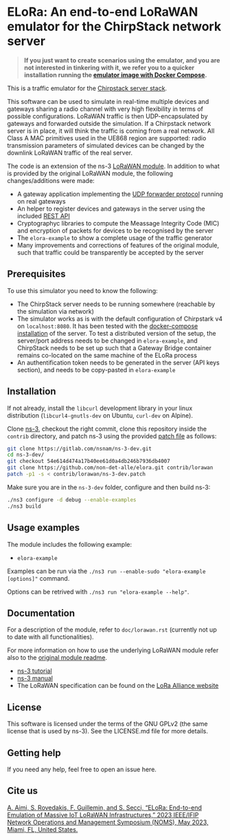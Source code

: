 # ELoRa: An end-to-end LoRaWAN emulator for the ChirpStack network server

>**If you just want to create scenarios using the emulator, and you are not interested in tinkering with it, we refer you to a quicker installation running the [emulator image with Docker Compose](https://github.com/non-det-alle/elora-docker).**

This is a traffic emulator for the [Chirpstack server stack](https://www.chirpstack.io/ "ChirpStack, open-source LoRaWAN® Network Server"). 

This software can be used to simulate in real-time multiple devices and gateways sharing a radio channel with very high flexibility in terms of possible configurations. LoRaWAN traffic is then UDP-encapsulated by gateways and forwarded outside the simulation. If a Chirpstack network server is in place, it will think the traffic is coming from a real network. All Class A MAC primitives used in the UE868 region are supported: radio transmission parameters of simulated devices can be changed by the downlink LoRaWAN traffic of the real server. 

The code is an extension of the ns-3 [LoRaWAN module](https://github.com/signetlabdei/lorawan "LoRaWAN ns-3 module"). In addition to what is provided by the original LoRaWAN module, the following changes/additions were made:

* A gateway application implementing the [UDP forwarder protocol](https://github.com/Lora-net/packet_forwarder/blob/master/PROTOCOL.TXT "Semtech packet forwarder implementation") running on real gateways
* An helper to register devices and gateways in the server using the included [REST API](https://github.com/chirpstack/chirpstack-rest-api "ChirpStack gRPC to REST API proxy")
* Cryptographyc libraries to compute the Meassage Integrity Code (MIC) and encryption of packets for devices to be recognised by the server
* The `elora-example` to show a complete usage of the traffic generator
* Many improvements and corrections of features of the original module, such that traffic could be transparently be accepted by the server

## Prerequisites ##

To use this simulator you need to know the following:

* The ChirpStack server needs to be running somewhere (reachable by the simulation via network)
* The simulator works as is with the default configuration of Chirpstark v4 on `localhost:8080`. It has been tested with the [docker-compose installation](https://www.chirpstack.io/docs/getting-started/docker.html "Chirpstack docs: Quickstart Docker Compose") of the server. To test a distributed version of the setup, the server/port address needs to be changed in `elora-example`, and ChirpStack needs to be set up such that a Gateway Bridge container remains co-located on the same machine of the ELoRa process
* An authentification token needs to be generated in the server (API keys section), and needs to be copy-pasted in `elora-example`

## Installation ##

If not already, install the `libcurl` development library in your linux distribution (`libcurl4-gnutls-dev` on Ubuntu, `curl-dev` on Alpine).

Clone [ns-3](https://www.nsnam.org "ns-3 Website"), checkout the right commit, clone this repository inside the `contrib` directory, and patch ns-3 using the provided [patch file](ns-3-dev.patch) as follows:

```bash
git clone https://gitlab.com/nsnam/ns-3-dev.git
cd ns-3-dev/
git checkout 54e614d474a17b40ee61d0a4db246b7936db4007
git clone https://github.com/non-det-alle/elora.git contrib/lorawan
patch -p1 -s < contrib/lorawan/ns-3-dev.patch
```

Make sure you are in the `ns-3-dev` folder, configure and then build ns-3:

```bash
./ns3 configure -d debug --enable-examples
./ns3 build
```
## Usage examples ##

The module includes the following example:

- `elora-example`

Examples can be run via the `./ns3 run --enable-sudo "elora-example [options]"` command.

Options can be retrived with `./ns3 run "elora-example --help"`.

## Documentation ##

For a description of the module, refer to `doc/lorawan.rst` (currently not up to date with all functionalities).

For more information on how to use the underlying LoRaWAN module refer also to the [original module readme](https://github.com/signetlabdei/lorawan/blob/e8f7a21044418e92759d5c7c4bcab147cdaf05b3/README.md "LoRaWAN ns-3 module README").

- [ns-3 tutorial](https://www.nsnam.org/docs/tutorial/html "ns-3 Tutorial")
- [ns-3 manual](https://www.nsnam.org/docs/manual/html "ns-3 Manual")
- The LoRaWAN specification can be found on the [LoRa Alliance
  website](http://www.lora-alliance.org)

## License ##

This software is licensed under the terms of the GNU GPLv2 (the same license
that is used by ns-3). See the LICENSE.md file for more details.

## Getting help ##

If you need any help, feel free to open an issue here.

## Cite us ##
[A. Aimi, S. Rovedakis, F. Guillemin, and S. Secci, “ELoRa: End-to-end Emulation of Massive IoT LoRaWAN Infrastructures,” 2023 IEEE/IFIP Network Operations and Management Symposium (NOMS), May 2023, Miami, FL, United States.](https://hal.science/hal-04025834)
